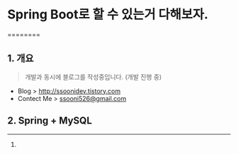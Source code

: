 # Spring Boot로 할 수 있는거 다해보자.
========

## 1. 개요
> 개발과 동시에 블로그를 작성중입니다. (개발 진행 중)
* Blog > http://ssoonidev.tistory.com
* Contect Me > ssooni526@gmail.com

## 2. Spring + MySQL
-------
1.